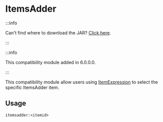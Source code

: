 # ItemsAdder

:::info

Can't find where to download the JAR? [Click here](../faq/where-addons-compacts-at.md).

:::

:::info

This compatibility module added in 6.0.0.0.

:::

This compatibility module allow users using [ItemExpression](../modules/item-expression.md) to select the specific ItemsAdder item.

## Usage

```
itemsadder:<itemid>
```